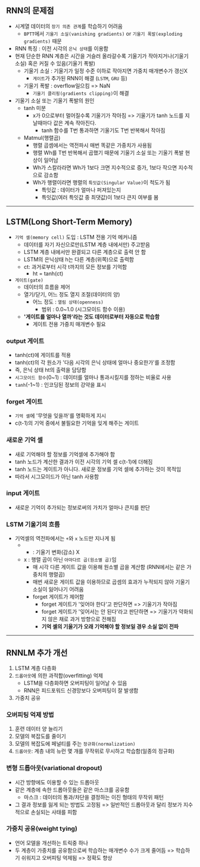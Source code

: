 ## RNN의 문제점
- 시계열 데이터의 `장기 의존 관계`를 학습하기 어려움
	- `BPTT`에서 `기울기 소실(vanishing gradients)` or `기울기 폭발(exploding gradients)` 때문
- RNN 특징 : 이전 시각의 `은닉 상태`를 이용함
- 현재 단순한 RNN 계층은 시간을 거슬러 올라갈수록 기울기가 작아지거나(기울기 소실) 혹은 커질 수 있음(기울기 폭발)
	- 기울기 소실 : 기울기가 일정 수준 이하로 작아지면 가중치 매개변수가 갱신X
		- `게이트`가 추가된 RNN이 해결 (`LSTM`, `GRU` 등)
	- 기울기 폭발 : overflow일으킴 => NaN
		- `기울기 클리핑(gradients clipping)`이 해결
- 기울기 소실 또는 기울기 폭발의 원인
	- tanh 미분
		- x가 0으로부터 멀어질수록 기울기가 작아짐 => 기울기가 tanh 노드를 지날때마다 값은 계속 작아진다.
			- tanh 함수를 T번 통과하면 기울기도 T번 반복해서 작아짐
	- Matmul(행렬곱)
		- 행렬 곱셈에서는 역전파시 매번 똑같은 가중치가 사용됨
		- 행렬 Wh를 T번 반복해서 곱했기 때문에 기울기 소실 또는 기울기 폭발 현상이 일어남
		- Wh가 스칼라라면 Wh가 1보다 크면 지수적으로 증가, 1보다 작으면 지수적으로 감소함
		- Wh가 행렬이라면 행렬의 `특잇값(Singular Value)`이 척도가 됨
			- 특잇값 : 데이터가 얼마나 퍼져있는지
			- 특잇값(여러 특잇값 중 최댓값)이 1보다 큰지 여부를 봄

***

## LSTM(Long Short-Term Memory)
- `기억 셀(memory cell)` 도입 : LSTM 전용 기억 메커니즘
	- 데이터를 자기 자신으로만(LSTM 계층 내에서만) 주고받음
	- LSTM 계층 내에서만 완결되고 다른 계층으로 출력 안 함
	- LSTM의 은닉상태 h는 다른 계층(위쪽)으로 출력함
	- ct: 과거로부터 시각 t까지의 모든 정보를 기억함
		- ht = tanh(ct)
- `게이트(gate)`
	- 데이터의 흐름을 제어
	- 열기/닫기, 어느 정도 열지 조절(데이터의 양)
		- 어느 정도 : `열림 상태(openness)`
			- 범위 : 0.0\~1.0 (시그모이드 함수 이용)
	- __'게이트를 얼마나 열까'라는 것도 데이터로부터 자동으로 학습함__
		- 게이트 전용 가중치 매개변수 필요

### output 게이트
- tanh(ct)에 게이트를 적용
- tanh(ct)의 각 원소가 '다음 시각의 은닉 상태에 얼마나 중요한가'를 조정함
- 즉, 은닉 상태 ht의 출력을 담당함
- `시그모이드 함수`(0\~1) : 데이터를 얼마나 통과시킬지를 정하는 비율로 사용
- `tanh`(-1\~1) : 인코딩된 정보의 강약을 표시

### forget 게이트
- `기억 셀`에 '무엇을 잊을까'를 명확하게 지시
- c(t-1)의 기억 중에서 불필요한 기억을 잊게 해주는 게이트

### 새로운 기억 셀
- 새로 기억해야 할 정보를 기억셀에 추가해야 함
- tanh 노드가 계산한 결과가 이전 시각의 기억 셀 c(t-1)에 더해짐
- tanh 노드는 게이트가 아니다. 새로운 정보를 기억 셀에 추가하는 것이 목적임
- 따라서 시그모이드가 아닌 tanh 사용함

### input 게이트
- 새로운 기억이 추가되는 정보로써의 가치가 얼마나 큰지를 판단

### LSTM 기울기의 흐름
- 기억셀의 역전파에서는 `+`와 `x` 노드만 지나게 됨
	- + : 기울기 변화(감소) X
	- x : 행렬 곱이 아닌 `아마다르 곱(원소별 곱)`임
		- 매 시각 다른 게이트 값을 이용해 원소별 곱을 계산함 (RNN에서는 같은 가중치의 행렬곱)
		- 매번 새로운 게이트 값을 이용하므로 곱셈의 효과가 누적되지 않아 기울기 소실이 잃어나기 어려움
		- forget 게이트가 제어함
			- forget 게이트가 '잊어야 한다'고 판단하면 => 기울기가 작아짐
			- forget 게이트가 '잊어서는 안 된다'라고 판단하면 => 기울기가 약화되지 않은 채로 과거 방향으로 전해짐
			- __기억 셀의 기울기가 오래 기억해야 할 정보일 경우 소실 없이 전파__

***

## RNNLM 추가 개선
1. LSTM 계층 다층화
2. `드롭아웃`에 의한 과적합(overfitting) 억제
	- LSTM을 다층화하면 오버피팅이 일어날 수 있음
	- RNN은 피드포워드 신경망보다 오버피팅이 잘 발생함
3. 가중치 공유

### 오버피팅 억제 방법
1. 훈련 데이터 양 늘리기
2. 모델의 복잡도를 줄이기
3. 모델의 복잡도에 페널티를 주는 `정규화(normalization)`
4. `드롭아웃`: 계층 내의 뉴런 몇 개를 무작위로 무시하고 학습함(일종의 정규화)

### 변형 드롭아웃(variational dropout)
- 시간 방향에도 이용할 수 있는 드롭아웃
- 같은 계층에 속한 드롭아웃들은 같은 마스크를 공유함
	- 마스크 : 데이터의 통과/차단을 결정하는 이진 형태의 무작위 패턴
- 그 결과 정보를 잃게 되는 방법도 고정됨 => 일반적인 드롭아웃과 달리 정보가 지수적으로 손실되는 사태를 피함

### 가중치 공유(weight tying)
- 언어 모델을 개선하는 트릭중 하나
- 두 계층이 가중치를 공유함으로써 학습하는 매개변수 수가 크게 줄어듬 => 학습하기 쉬워지고 오버피팅 억제됨 => 정확도 향상

